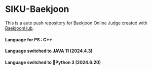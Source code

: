 # SIKU-Baekjoon
This is a auto push repository for Baekjoon Online Judge created with [BaekjoonHub](https://github.com/BaekjoonHub/BaekjoonHub).

#### Language for PS : C++

#### Language switched to JAVA 11 (2024.4.3)

#### Language switched to Python 3 (2024.6.20)
